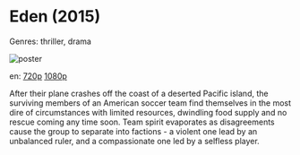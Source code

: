 # Eden (2015)

Genres: thriller, drama

![poster](http://image.tmdb.org/t/p/w500/g2xZQZEmUP2TOylXq1UDT5SFSwo.jpg)

en:
  [720p](magnet:?xt=urn:btih:2E4F865786FB3B48FA3827859BA0B141D2EDBF29&tr=udp://glotorrents.pw:6969/announce&tr=udp://tracker.opentrackr.org:1337/announce&tr=udp://torrent.gresille.org:80/announce&tr=udp://tracker.openbittorrent.com:80&tr=udp://tracker.coppersurfer.tk:6969&tr=udp://tracker.leechers-paradise.org:6969&tr=udp://p4p.arenabg.ch:1337&tr=udp://tracker.internetwarriors.net:1337)
  [1080p](magnet:?xt=urn:btih:1F7D1C1AE3634DD81E30072CECB393E8B3267872&tr=udp://glotorrents.pw:6969/announce&tr=udp://tracker.opentrackr.org:1337/announce&tr=udp://torrent.gresille.org:80/announce&tr=udp://tracker.openbittorrent.com:80&tr=udp://tracker.coppersurfer.tk:6969&tr=udp://tracker.leechers-paradise.org:6969&tr=udp://p4p.arenabg.ch:1337&tr=udp://tracker.internetwarriors.net:1337)
  


After their plane crashes off the coast of a deserted Pacific island, the surviving members of an American soccer team find themselves in the most dire of circumstances with limited resources, dwindling food supply and no rescue coming any time soon.  Team spirit evaporates as disagreements cause the group to separate into factions - a violent one lead by an unbalanced ruler, and a compassionate one led by a selfless player.